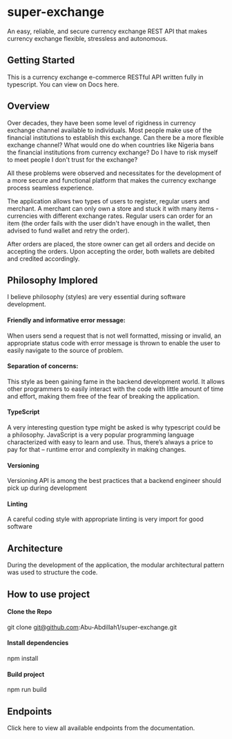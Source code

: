 # super-exchange
An easy, reliable, and secure currency exchange REST API that makes currency exchange flexible, stressless and autonomous.


## Getting Started
This is a currency exchange e-commerce RESTful API written fully in typescript. You can view on Docs here.

## Overview
Over decades, they have been some level of rigidness in currency exchange channel available to individuals. Most people make use of the financial institutions to establish this exchange. Can there be a more flexible exchange channel? What would one do when countries like Nigeria bans the financial institutions from currency exchange? Do I have to risk myself to meet people I don't trust for the exchange?

All these problems were observed and necessitates for the development of a more secure and functional platform that makes the currency exchange process seamless experience.

The application allows two types of users to register, regular users and merchant. A merchant can only own a store and stuck it with many items - currencies with different exchange rates. Regular users can order for an item (the order fails with the user didn't have enough in the wallet, then advised to fund wallet and retry the order). 

After orders are placed, the store owner can get all orders and decide on accepting the orders. Upon accepting the order, both wallets are debited and credited accordingly. 


## Philosophy Implored
I believe philosophy (styles) are very essential during software development.

#### Friendly and informative error message:
When users send a request that is not well formatted, missing or invalid, an appropriate status code with error message is thrown to enable the user to easily navigate to the source of problem. 

#### Separation of concerns:
This style as been gaining fame in the backend development world. It allows other programmers to easily interact with the code with little amount of time and effort, making them free of the fear  of breaking the application.


#### TypeScript
A very interesting question type might be asked is why typescript could be a philosophy. JavaScript is a very popular programming language characterized with easy to learn and use. Thus, there’s always a price to pay for that – runtime error and complexity in making changes.

#### Versioning
Versioning API is among the best practices that a backend engineer should pick up during development 

#### Linting
A careful coding style with appropriate linting is very import for good software


## Architecture
During the development of the application, the modular architectural pattern was used to structure the code.


## How to use project

#### Clone the Repo
git clone git@github.com:Abu-Abdillah1/super-exchange.git

#### Install dependencies
npm install

#### Build project
npm run build


## Endpoints
Click here to view all available endpoints from the documentation.



